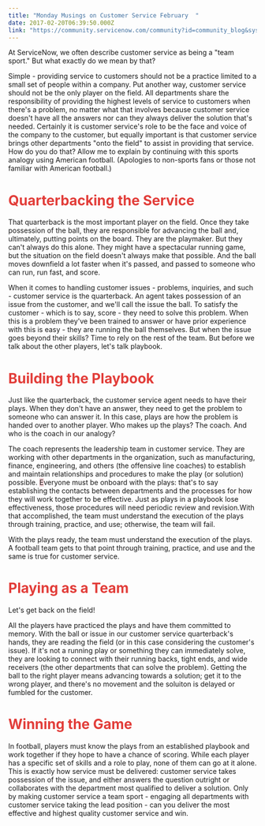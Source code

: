 ```yaml
---
title: "Monday Musings on Customer Service February  "
date: 2017-02-20T06:39:50.000Z
link: "https://community.servicenow.com/community?id=community_blog&sys_id=5ecd62e9dbd0dbc01dcaf3231f96195d"
---
```

<p>At ServiceNow, we often describe customer service as being a "team sport." But what exactly do we mean by that?</p><p></p><p>Simple - providing service to customers should not be a practice limited to a small set of people within a company. Put another way, customer service should not be the only player on the field. All departments share the responsibility of providing the highest levels of service to customers when there's a problem, no matter what that involves because customer service doesn't have all the answers nor can they always deliver the solution that's needed. Certainly it is customer service's role to be the face and voice of the company to the customer, but equally important is that customer service brings other departments "onto the field" to assist in providing that service. How do you do that? Allow me to explain by continuing with this sports analogy using American football. (Apologies to non-sports fans or those not familiar with American football.)</p><p></p><h1><span style="color: #e23d39;">Quarterbacking the Service</span></h1><p>That quarterback is the most important player on the field. Once they take possession of the ball, they are responsible for advancing the ball and, ultimately, putting points on the board. They are the playmaker. But they can't always do this alone. They might have a spectacular running game, but the situation on the field doesn't always make that possible. And the ball moves downfield a lot faster when it's passed, and passed to someone who can run, run fast, and score.</p><p></p><p>When it comes to handling customer issues - problems, inquiries, and such - customer service is the quarterback. An agent takes possession of an issue from the customer, and we'll call the issue the ball. To satisfy the customer - which is to say, score - they need to solve this problem. When this is a problem they've been trained to answer or have prior experience with this is easy - they are running the ball themselves. But when the issue goes beyond their skills? Time to rely on the rest of the team. But before we talk about the other players, let's talk playbook.</p><p></p><h1><span style="color: #e23d39;">Building the Playbook</span></h1><p>Just like the quarterback, the customer service agent needs to have their plays. When they don't have an answer, they need to get the problem to someone who can answer it. In this case, plays are how the problem is handed over to another player. Who makes up the plays? The coach. And who is the coach in our analogy?</p><p></p><p>The coach represents the leadership team in customer service. They are working with other departments in the organization, such as manufacturing, finance, engineering, and others (the offensive line coaches) to establish and maintain relationships and procedures to make the play (or solution) possible. <span style="background-color: #f6d5d9;">E</span>veryone must be onboard with the plays: that's to say establishing the contacts between departments and the processes for how they will work together to be effective. Just as plays in a playbook lose effectiveness, those procedures will need periodic review and revision.With that accomplished, the team must understand the execution of the plays through training, practice, and use; otherwise, the team will fail.</p><p></p><p>With the plays ready, the team must understand the execution of the plays. A football team gets to that point through training, practice, and use and the same is true for customer service.</p><p></p><h1><span style="color: #e23d39;">Playing as a Team</span></h1><p>Let's get back on the field!</p><p></p><p>All the players have practiced the plays and have them committed to memory. With the ball or issue in our customer service quarterback's hands, they are reading the field (or in this case considering the customer's issue). If it's not a running play or something they can immediately solve, they are looking to connect with their running backs, tight ends, and wide receivers (the other departments that can solve the problem). Getting the ball to the right player means advancing towards a solution; get it to the wrong player, and there's no movement and the soluiton is delayed or fumbled for the customer.</p><p></p><h1><span style="color: #e23d39;">Winning the Game</span></h1><p>In football, players must know the plays from an established playbook and work together if they hope to have a chance of scoring. While each player has a specific set of skills and a role to play, none of them can go at it alone. This is exactly how service must be delivered: customer service takes possession of the issue, and either answers the question outright or collaborates with the department most qualified to deliver a solution. Only by making customer service a team sport - engaging all departments with customer service taking the lead position - can you deliver the most effective and highest quality customer service and win.</p>